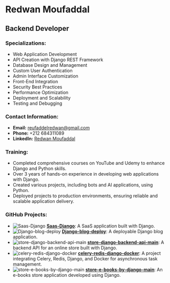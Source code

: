# Redwan Moufaddal

## Backend Developer

### Specializations:
- Web Application Development
- API Creation with Django REST Framework
- Database Design and Management
- Custom User Authentication
- Admin Interface Customization
- Front-End Integration
- Security Best Practices
- Performance Optimization
- Deployment and Scalability
- Testing and Debugging

### Contact Information:
- **Email:** [reufaddelredwan@gmail.com](mailto:reufaddelredwan@gmail.com)
- **Phone:** +212 684311089
- **LinkedIn:** [Redwan Moufaddal](https://www.linkedin.com/in/redwan-moufaddal-570028312/)

### Training:
- Completed comprehensive courses on YouTube and Udemy to enhance Django and Python skills.
- Over 3 years of hands-on experience in developing web applications with Django.
- Created various projects, including bots and AI applications, using Python.
- Deployed projects to production environments, ensuring reliable and scalable application delivery.

### GitHub Projects:
- ![Saas-Django](https://github.com/redwan-moufaddal/Saas-Django) **[Saas-Django](https://github.com/redwan-moufaddal/Saas-Django)**: A SaaS application built with Django.
- ![Django-blog-deploy](https://img.shields.io/badge/Project-Django--blog--deploy-blue) **[Django-blog-deploy](https://github.com/redwan-moufaddal/Django-blog-deploy)**: A deployable Django blog application.
- ![store-django-backend-api-main](https://img.shields.io/badge/Project-store--django--backend--api--main-orange) **[store-django-backend-api-main](https://github.com/redwan-moufaddal/store-django-backend-api-main)**: A backend API for an online store built with Django.
- ![celery-redis-django-docker](https://img.shields.io/badge/Project-celery--redis--django--docker-yellow) **[celery-redis-django-docker](https://github.com/redwan-moufaddal/celery-redis-django-docker)**: A project integrating Celery, Redis, Django, and Docker for asynchronous task management.
- ![store-e-books-by-django-main](https://img.shields.io/badge/Project-store--e--books--by--django--main-lightblue) **[store-e-books-by-django-main](https://github.com/redwan-moufaddal/store-e-books-by-django-main)**: An e-books store application developed using Django.

